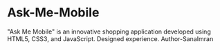 # Ask-Me-Mobile
 "Ask Me Mobile" is an innovative shopping application developed using HTML5, CSS3, and JavaScript. Designed experience.
Author-SanaImran
